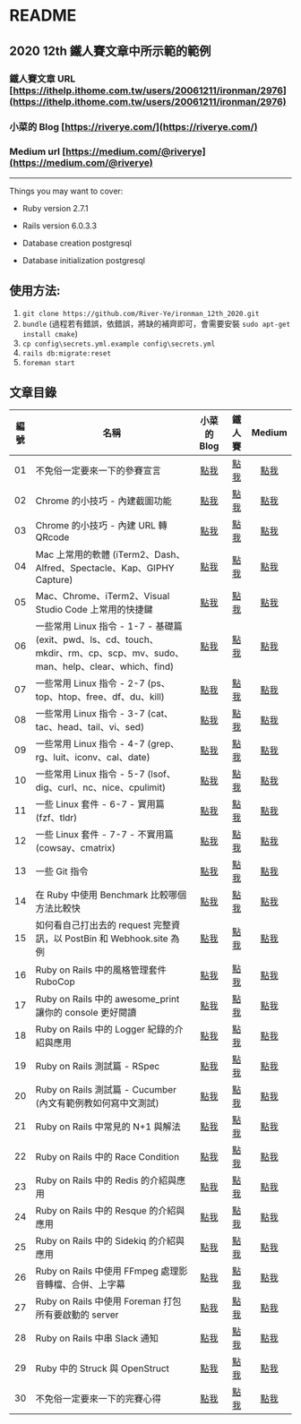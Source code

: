 # README
## 2020 12th 鐵人賽文章中所示範的範例
### 鐵人賽文章 URL [https://ithelp.ithome.com.tw/users/20061211/ironman/2976](https://ithelp.ithome.com.tw/users/20061211/ironman/2976)
### 小菜的 Blog [https://riverye.com/](https://riverye.com/)
### Medium url [https://medium.com/@riverye](https://medium.com/@riverye)

---

Things you may want to cover:

* Ruby version 2.7.1

* Rails version 6.0.3.3

* Database creation postgresql

* Database initialization postgresql

## 使用方法:
1. `git clone https://github.com/River-Ye/ironman_12th_2020.git`
2. `bundle` (過程若有錯誤，依錯誤，將缺的補齊即可，會需要安裝 `sudo apt-get install cmake`)
3. `cp config\secrets.yml.example config\secrets.yml`
4. `rails db:migrate:reset`
5. `foreman start`

## 文章目錄
| 編號 | 名稱                                                                                                               |                                                                            小菜的 Blog                                                                             |                         鐵人賽                         |                   Medium                    |
|:----:| ----------------------------------------------------------------------------------------------------------------- |:------------------------------------------------------------------------------------------------------------------------------------------------------------------:|:------------------------------------------------------:|:-------------------------------------------:|
|  01  | 不免俗一定要來一下的參賽宣言                                                                                           |                                             [點我](https://riverye.com/2020/09/06/Day01-不免俗一定要來一下的參賽宣言/)                                             | [點我](https://ithelp.ithome.com.tw/articles/10233527) | [點我](https://link.medium.com/i4b4cs2Yy9)  |
|  02  | Chrome 的小技巧 - 內建截圖功能                                                                                        |                                             [點我](https://riverye.com/2020/09/07/Day02-Chrome-的小技巧-內建截圖功能/)                                             | [點我](https://ithelp.ithome.com.tw/articles/10234563) | [點我](https://link.medium.com/oZb6FTK0y9)  |
|  03  | Chrome 的小技巧 - 內建 URL 轉 QRcode                                                                                 |                                          [點我](https://riverye.com/2020/09/08/Day03-Chrome-的小技巧-內建-URL-轉-QRcode/)                                          | [點我](https://ithelp.ithome.com.tw/articles/10234819) | [點我](https://link.medium.com/9vaGB6oFA9)  |
|  04  | Mac 上常用的軟體 (iTerm2、Dash、Alfred、Spectacle、Kap、GIPHY Capture)                                                |                         [點我](https://riverye.com/2020/09/09/Day04-Mac-上常用的軟體-iTerm2、Dash、Alfred、Spectacle、Kap、GIPHY-Capture/)                         | [點我](https://ithelp.ithome.com.tw/articles/10235051) | [點我](https://link.medium.com/MtQHdCtkC9)  |
|  05  | Mac、Chrome、iTerm2、Visual Studio Code 上常用的快捷鍵                                                                |                                [點我](https://riverye.com/2020/09/10/Day05-Mac、Chrome、iTerm2、Visual-Studio-Code-上常用的快捷鍵/)                                | [點我](https://ithelp.ithome.com.tw/articles/10235273) | [點我](https://link.medium.com/BZq1ehbZD9)  |
|  06  | 一些常用 Linux 指令 - 1-7 - 基礎篇 (exit、pwd、ls、cd、touch、mkdir、rm、cp、scp、mv、sudo、man、help、clear、which、find) | [點我](https://riverye.com/2020/09/11/Day06-一些常用-Linux-指令-1-7-基礎篇-exit、pwd、ls、cd、touch、mkdir、rm、cp、scp、mv、sudo、man、help、clear、which、find/) | [點我](https://ithelp.ithome.com.tw/articles/10235530) | [點我](https://link.medium.com/fi1zYzsEF9)  |
|  07  | 一些常用 Linux 指令 - 2-7 (ps、top、htop、free、df、du、kill)                                                          |                              [點我](https://riverye.com/2020/09/12/Day07-一些常用-Linux-指令-2-7-ps、top、htop、free、df、du、kill/)                               | [點我](https://ithelp.ithome.com.tw/articles/10235798) | [點我](https://link.medium.com/KnBM0DriH9)  |
|  08  | 一些常用 Linux 指令 - 3-7 (cat、tac、head、tail、vi、sed)                                                              |                                [點我](https://riverye.com/2020/09/13/Day08-一些常用-Linux-指令-3-7-cat、tac、head、tail、vi、sed/)                                 | [點我](https://ithelp.ithome.com.tw/articles/10236105) | [點我](https://link.medium.com/4hDsZdhXI9)  |
|  09  | 一些常用 Linux 指令 - 4-7 (grep、rg、luit、iconv、cal、date)                                                           |                              [點我](https://riverye.com/2020/09/14/Day09-一些常用-Linux-指令-4-7-grep、rg、luit、iconv、cal、date/)                               | [點我](https://ithelp.ithome.com.tw/articles/10236391) | [點我](https://link.medium.com/YFjvigcCK9)  |
|  10  | 一些常用 Linux 指令 - 5-7 (lsof、dig、curl、nc、nice、cpulimit)                                                        |                             [點我](https://riverye.com/2020/09/15/Day10-一些常用-Linux-指令-5-7-lsof、dig、curl、nc、nice、cpulimit/)                              | [點我](https://ithelp.ithome.com.tw/articles/10236845) | [點我](https://link.medium.com/It3HtR6gM9)  |
|  11  | 一些 Linux 套件 - 6-7 - 實用篇 (fzf、tldr)                                                                            |                                         [點我](https://riverye.com/2020/09/16/Day11-一些-Linux-套件-6-7-實用篇-fzf、tldr/)                                         | [點我](https://ithelp.ithome.com.tw/articles/10237413) | [點我](https://link.medium.com/W5OE67YVN9)  |
|  12  | 一些 Linux 套件 - 7-7 - 不實用篇 (cowsay、cmatrix)                                                                    |                                     [點我](https://riverye.com/2020/09/17/Day12-一些-Linux-套件-7-7-不實用篇-cowsay、cmatrix/)                                     | [點我](https://ithelp.ithome.com.tw/articles/10238183) | [點我](https://link.medium.com/IaMPuOTAP9)  |
|  13  | 一些 Git 指令                                                                                                        |                                                    [點我](https://riverye.com/2020/09/18/Day13-一些-Git-指令/)                                                     | [點我](https://ithelp.ithome.com.tw/articles/10238939) | [點我](https://link.medium.com/Mmx5PSNfR9)  |
|  14  | 在 Ruby 中使用 Benchmark 比較哪個方法比較快                                                                             |                                     [點我](https://riverye.com/2020/09/19/Day14-在-Ruby-中使用-Benchmark-比較哪個方法比較快/)                                      | [點我](https://ithelp.ithome.com.tw/articles/10239641) | [點我](https://link.medium.com/epApulKUS9)  |
|  15  | 如何看自己打出去的 request 完整資訊，以 PostBin 和 Webhook.site 為例                                                      |                         [點我](https://riverye.com/2020/09/20/Day15-如何看自己打出去的-request-完整資訊，以-PostBin-和-Webhook-site-為例/)                         | [點我](https://ithelp.ithome.com.tw/articles/10240421) | [點我](https://link.medium.com/jTboFdd7U9)  |
|  16  | Ruby on Rails 中的風格管理套件 RuboCop                                                                                 |                                        [點我](https://riverye.com/2020/09/21/Day16-Ruby-on-Rails-中的風格管理套件-RuboCop/)                                        | [點我](https://ithelp.ithome.com.tw/articles/10240956) | [點我](https://link.medium.com/fx6sSkzeW9)  |
|  17  | Ruby on Rails 中的 awesome_print 讓你的 console 更好閱讀                                                               |                               [點我](https://riverye.com/2020/09/22/Day17-Ruby-on-Rails-中的-awesome-print-讓你的-console-更好閱讀/)                               | [點我](https://ithelp.ithome.com.tw/articles/10241726) | [點我](https://link.medium.com/RDfLdOCrY9)  |
|  18  | Ruby on Rails 中的 Logger 紀錄的介紹與應用                                                                              |                                      [點我](https://riverye.com/2020/09/23/Day18-Ruby-on-Rails-中的-Logger-紀錄的介紹與應用/)                                      | [點我](https://ithelp.ithome.com.tw/articles/10242280) | [點我](https://link.medium.com/9T7n8giyZ9)  |
|  19  | Ruby on Rails 測試篇 - RSpec                                                                                         |                                              [點我](https://riverye.com/2020/09/24/Day19-Ruby-on-Rails-測試篇-RSpec/)                                              | [點我](https://ithelp.ithome.com.tw/articles/10242906) | [點我](https://link.medium.com/M8qWBUbd19)  |
|  20  | Ruby on Rails 測試篇 - Cucumber (內文有範例教如何寫中文測試)                                                              |                               [點我](https://riverye.com/2020/09/25/Day20-Ruby-on-Rails-測試篇-Cucumber-內文有範例教如何寫中文測試/)                               | [點我](https://ithelp.ithome.com.tw/articles/10243344) | [點我](https://link.medium.com/uP1cmw5R29)  |
|  21  | Ruby on Rails 中常見的 N+1 與解法                                                                                      |                                          [點我](https://riverye.com/2020/09/26/Day21-Ruby-on-Rails-中常見的-N-1-與解法/)                                           | [點我](https://ithelp.ithome.com.tw/articles/10244142) | [點我](https://link.medium.com/w4c3ApZw49)  |
|  22  | Ruby on Rails 中的 Race Condition                                                                                    |                                          [點我](https://riverye.com/2020/09/27/Day22-Ruby-on-Rails-中的-Race-Condition/)                                           | [點我](https://ithelp.ithome.com.tw/articles/10244812) | [點我](https://link.medium.com/AUCVQnUb69)  |
|  23  | Ruby on Rails 中的 Redis 的介紹與應用                                                                                  |                                        [點我](https://riverye.com/2020/09/28/Day23-Ruby-on-Rails-中的-Redis-的介紹與應用/)                                         | [點我](https://ithelp.ithome.com.tw/articles/10245246) | [點我](https://link.medium.com/V8n6I2TQ79)  |
|  24  | Ruby on Rails 中的 Resque 的介紹與應用                                                                                 |                                        [點我](https://riverye.com/2020/09/29/Day24-Ruby-on-Rails-中的-Resque-的介紹與應用/)                                        | [點我](https://ithelp.ithome.com.tw/articles/10245939) | [點我](https://link.medium.com/Qz9SocIv99)  |
|  25  | Ruby on Rails 中的 Sidekiq 的介紹與應用                                                                                |                                       [點我](https://riverye.com/2020/09/30/Day25-Ruby-on-Rails-中的-Sidekiq-的介紹與應用/)                                        | [點我](https://ithelp.ithome.com.tw/articles/10246607) | [點我](https://link.medium.com/RPXFvaCabab) |
|  26  | Ruby on Rails 中使用 FFmpeg 處理影音轉檔、合併、上字幕                                                                    |                                [點我](https://riverye.com/2020/10/01/Day26-Ruby-on-Rails-中使用-FFmpeg-處理影音轉檔、合併、上字幕/)                                | [點我](https://ithelp.ithome.com.tw/articles/10247454) | [點我](https://link.medium.com/Z5b8hjxVdab) |
|  27  | Ruby on Rails 中使用 Foreman 打包所有要啟動的 server                                                                    |                                 [點我](https://riverye.com/2020/10/02/Day27-Ruby-on-Rails-中使用-Foreman-打包所有要啟動的-server/)                                 | [點我](https://ithelp.ithome.com.tw/articles/10247491) | [點我](https://link.medium.com/bWT6dLpueab) |
|  28  | Ruby on Rails 中串 Slack 通知                                                                                         |                                            [點我](https://riverye.com/2020/10/03/Day28-Ruby-on-Rails-中串-Slack-通知/)                                             | [點我](https://ithelp.ithome.com.tw/articles/10247920) | [點我](https://link.medium.com/tYwlNOicgab) |
|  29  | Ruby 中的 Struck 與 OpenStruct                                                                                        |                                            [點我](https://riverye.com/2020/10/04/Day29-Ruby-中的-Struck-與-OpenStruct/)                                            | [點我](https://ithelp.ithome.com.tw/articles/10249081) | [點我](https://link.medium.com/YGEc5Qnqjab) |
|  30  | 不免俗一定要來一下的完賽心得                                                                                              |                                             [點我](https://riverye.com/2020/10/05/Day30-不免俗一定要來一下的完賽心得/)                                             | [點我](https://ithelp.ithome.com.tw/articles/10249150) | [點我](https://link.medium.com/0GPyFPxqkab)                   |
